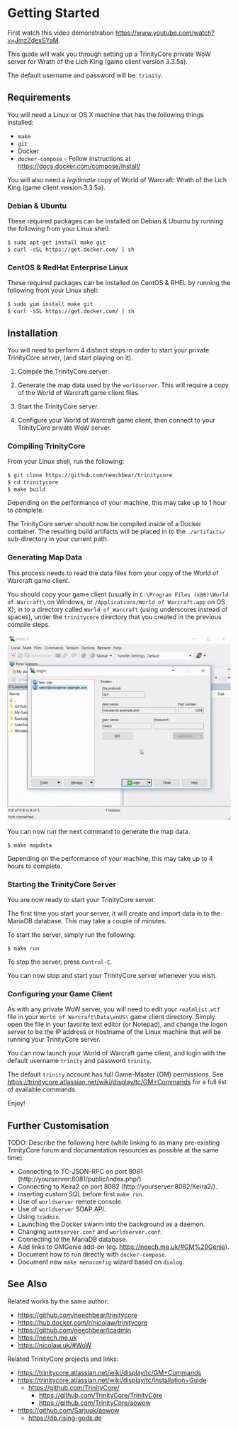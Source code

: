 # Getting Started

First watch this video demonstration
https://www.youtube.com/watch?v=JmzZdexSYaM.

This guide will walk you through setting up a TrinityCore private WoW server for
Wrath of the Lich King (game client version 3.3.5a).

The default username and password will be: `trinity`.


## Requirements

You will need a Linux or OS X machine that has the following things installed:

  * `make`
  * `git`
  * Docker
  * `docker-compose` - Follow instructions at https://docs.docker.com/compose/install/

You will also need a *legitimate* copy of World of Warcraft: Wrath of the Lich
King (game client version 3.3.5a).


### Debian & Ubuntu

These required packages can be installed on Debian & Ubuntu by running the
following from your Linux shell:

    $ sudo apt-get install make git
    $ curl -sSL https://get.docker.com/ | sh


### CentOS & RedHat Enterprise Linux

These required packages can be installed on CentOS & RHEL by running the
following from your Linux shell:

    $ sudo yum install make git
    $ curl -sSL https://get.docker.com/ | sh


## Installation

You will need to perform 4 distinct steps in order to start your private
TrinityCore server, (and start playing on it).

  1. Compile the TrinityCore server.

  2. Generate the map data used by the `worldserver`. This will require a copy
     of the World of Warcraft game client files.

  3. Start the TrinityCore server.

  4. Configure your World of Warcraft game client, then connect to your
     TrinityCore private WoW server.


### Compiling TrinityCore

From your Linux shell, run the following:

    $ git clone https://github.com/neechbear/trinitycore
    $ cd trinitycore
    $ make build

Depending on the performance of your machine, this may take up to 1 hour to
complete.

The TrinityCore server should now be compiled inside of a Docker container. The
resulting build artifacts will be placed in to the `./artifacts/` sub-directory
in your current path.


### Generating Map Data

This process needs to read the data files from your copy of the World of Warcraft
game client.

You should copy your game client (usually in `C:\Program Files
(x86)\World of Warcraft\` on Windows, or `/Applications/World of Warcraft.app`
on OS X), in to a directory called `World_of_Warcraft` (using underscores
instead of spaces), under the `trinitycore` directory that you created in the
previous compile steps.

![Copying C:\Program Files (x86)\World of Warcraft\ to ~/trinitycore/World_of_Warcraft](.GettingStarted1.gif)

You can now run the next command to generate the map data.

    $ make mapdata

Depending on the performance of your machine, this may take up to 4 hours to
complete.


### Starting the TrinityCore Server

You are now ready to start your TrinityCore server.

The first time you start your server, it will create and import data in to the
MariaDB database. This may take a couple of minutes.

To start the server, simply run the following:

    $ make run

To stop the server, press `Control-C`.

You can now stop and start your TrinityCore server whenever you wish.


### Configuring your Game Client

As with any private WoW server, you will need to edit your `realmlist.wtf` file
in your `World of Warcraft\Data\enUS\` game client directory. Simply open the
file in your favorite text editor (or Notepad), and change the logon server to
be the IP address or hostname of the Linux machine that will be running your
TrinityCore server.

You can now launch your World of Warcraft game client, and login with the
default username `trinity` and password `trinity`.

The default `trinity` account has full Game-Master (GM) permissions. See
https://trinitycore.atlassian.net/wiki/display/tc/GM+Commands for a full list of
available commands.

Enjoy!


## Further Customisation

TODO: Describe the following here (while linking to as many pre-existing
TrinityCore forum and documentation resources as possible at the same time):

  * Connecting to TC-JSON-RPC on port 8081 (http://yourserver:8081/public/index.php/).
  * Connecting to Keira2 on port 8082 (http://yourserver:8082/Keira2/).
  * Inserting custom SQL before first `make run`.
  * Use of `worldserver` remote console.
  * Use of `worldserver` SOAP API.
  * Using `tcadmin`.
  * Launching the Docker swarm into the background as a daemon.
  * Changing `authserver.conf` and `worldserver.conf`.
  * Connecting to the MariaDB database.
  * Add links to GMGenie add-on (eg. https://neech.me.uk/#GM%20Genie).
  * Document how to run directly with `docker-compose`.
  * Document new `make menuconfig` wizard based on `dialog`.


## See Also

Related works by the same author:

  * https://github.com/neechbear/trinitycore
  * https://hub.docker.com/r/nicolaw/trinitycore
  * https://github.com/neechbear/tcadmin
  * https://neech.me.uk
  * https://nicolaw.uk/#WoW

Related TrinityCore projects and links:

  * https://trinitycore.atlassian.net/wiki/display/tc/GM+Commands
  * https://trinitycore.atlassian.net/wiki/display/tc/Installation+Guide
    * https://github.com/TrinityCore/
      * https://github.com/TrinityCore/TrinityCore
      * https://github.com/TrinityCore/aowow
  * https://github.com/Sarjuuk/aowow
    * https://db.rising-gods.de

